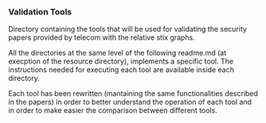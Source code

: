 ### Validation Tools
Directory containing the tools that will be used for validating the security papers provided by telecom with the relative stix graphs.

All the directories at the same level of the following readme.md (at execption of the resource directory), implements a specific tool. The instructions needed for executing each tool are available inside each directory.

Each tool has been rewritten (mantaining the same functionalities described in the papers) in order to better understand the operation of each tool and in order to make easier the comparison between different tools.
 
